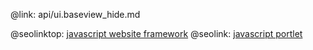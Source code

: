 @link: api/ui.baseview_hide.md

@seolinktop: [javascript website framework](https://webix.com)
@seolink: [javascript portlet](https://webix.com/widget/portlet/)